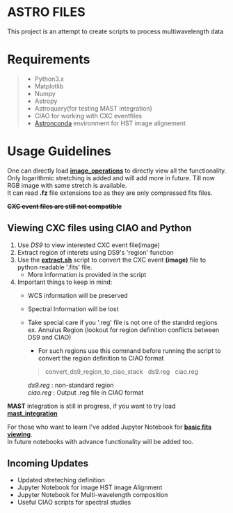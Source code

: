# ASTRO FILES
This project is an attempt to create scripts to process multiwavelength data

#  Requirements 
>  * Python3.x 
>  * Matplotlib
>  * Numpy
>  * Astropy
>  * Astroquery(for testing MAST integration)
>  * CIAO for working with CXC eventfiles
> * [Astronconda](https://astroconda.readthedocs.io/en/latest/) environment for HST image alignement

# Usage Guidelines  
One can directly load [**image_operations**](./image_operations.py) to directly view all the functionality.     
Only logarithmic stretching is added and will add more in future.
Till now RGB image with same stretch is available.      
It can read **.fz** file extensions too as they are only compressed fits files. 

**<del>CXC event files are still not compatible</del>**

## **Viewing CXC files using CIAO and Python**
1. Use *DS9* to view interested CXC event file(image)
2. Extract region of interets using DS9's 'region' function
3. Use the [**extract.sh**](./Chandra/extract.sh) script to convert the CXC event **(image)** file to python readable '.fits' file.
   * More information is provided in the script             
4. Important things to keep in mind:       
   * WCS information will be preserved
   * Spectral Information will be lost
   * Take special care if you '.reg' file is not one of the standrd regions ex. Annulus Region (lookout for region definition conflicts between DS9 and CIAO)
        * For such regions use this command before running the script to convert the region definition to CIAO format
        > convert_ds9_region_to_ciao_stack &nbsp; ds9.reg &nbsp; ciao.reg  

        *ds9.reg*   :  non-standard region        
        *ciao.reg*  :  Output .reg file in CIAO format

**MAST** integration is still in progress, if you want to try load [**mast_integration**](/mast_integration.py)   

For those who want to learn I've added Jupyter Notebook for [**basic fits viewing**](./Notebooks/FITS_file_viewing_and_stretching.ipynb).  
In future notebooks with advance functionality will be added too.

## Incoming Updates
* Updated streteching definition
* Jupyter Notebook for image HST image Alignment
* Jupyter Notebook for Multi-wavelength composition
* Useful CIAO scripts for spectral studies
